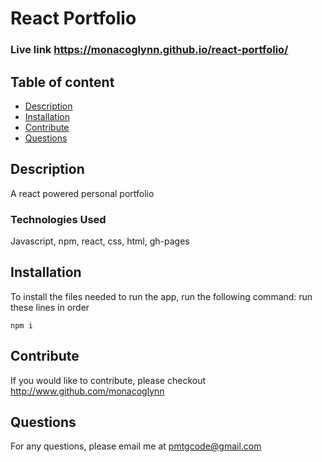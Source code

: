 # React Portfolio

### Live link <https://monacoglynn.github.io/react-portfolio/>

## Table of content
- [Description](#description)
- [Installation](#installation)
- [Contribute](#contribute)
- [Questions](#question)
    
## Description
A react powered personal portfolio

### Technologies Used

Javascript, npm, react, css, html, gh-pages

    
## Installation
To install the files needed to run the app, run the following command:
run these lines in order
```
npm i
```


## Contribute
If you would like to contribute, please checkout <http://www.github.com/monacoglynn>
    
## Questions
For any questions, please email me at <pmtgcode@gmail.com>
